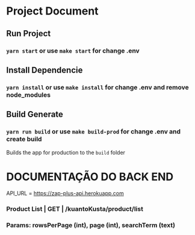 # Project Document

## Run Project
### `yarn start` or use `make start` for change .env 

## Install Dependencie
### `yarn install` or use `make install` for change .env and remove node_modules

## Build Generate
### `yarn run build` or use `make build-prod` for change .env and create build
Builds the app for production to the `build` folder


# DOCUMENTAÇÃO DO BACK END

API_URL = https://zap-plus-api.herokuapp.com

### Product List | GET | /kuantoKusta/product/list
  ### Params: rowsPerPage (int), page (int), searchTerm (text)
 